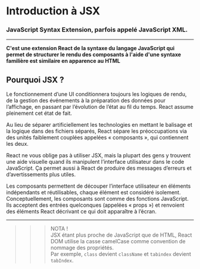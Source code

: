 # **Introduction à JSX**

### **JavaScript Syntax Extension**, parfois appelé JavaScript XML.  
---
**C'est une extension React de la syntaxe du langage JavaScript qui permet de structurer le rendu des composants à l'aide d'une syntaxe familière est similaire en apparence au HTML**

## **Pourquoi JSX ?**

Le fonctionnement d’une UI conditionnera toujours les logiques de rendu, de la gestion des événements à la préparation des données pour l’affichage, en passant par l’évolution de l’état au fil du temps. React assume pleinement cet état de fait.

Au lieu de séparer artificiellement les technologies en mettant le balisage et la logique dans des fichiers séparés, React sépare les préoccupations via des unités faiblement couplées appelées « composants », qui contiennent les deux. 

React ne vous oblige pas à utiliser JSX, mais la plupart des gens y trouvent une aide visuelle quand ils manipulent l’interface utilisateur dans le code JavaScript. Ça permet aussi à React de produire des messages d’erreurs et d’avertissements plus utiles.

Les composants permettent de découper l’interface utilisateur en éléments indépendants et réutilisables, chaque élément est considéré isolement.  
Conceptuellement, les composants sont comme des fonctions JavaScript. Ils acceptent des entrées quelconques (appelées « props ») et renvoient des éléments React décrivant ce qui doit apparaître à l’écran.  

---
>>>NOTA !  
>JSX étant plus proche de JavaScript que de HTML, React DOM utilise la casse camelCase comme convention de nommage des propriétés.  
Par exemple, `class` devient `className` et `tabindex` devient `tabIndex`.